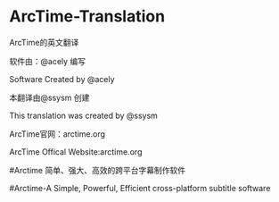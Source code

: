 # ArcTime-Translation
ArcTime的英文翻译

软件由：@acely 编写


Software Created by @acely

本翻译由@ssysm 创建


This translation was created by @ssysm


ArcTime官网：arctime.org

ArcTime Offical Website:arctime.org

#Arctime 简单、强大、高效的跨平台字幕制作软件

#Arctime-A Simple, Powerful, Efficient cross-platform subtitle software

